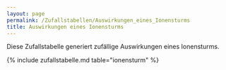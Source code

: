 ```yaml
---
layout: page
permalink: /Zufallstabellen/Auswirkungen_eines_Ionensturms
title: Auswirkungen eines Ionensturms
---
```




Diese Zufallstabelle generiert zufällige Auswirkungen eines Ionensturms.

{% include zufallstabelle.md table="ionensturm" %}
